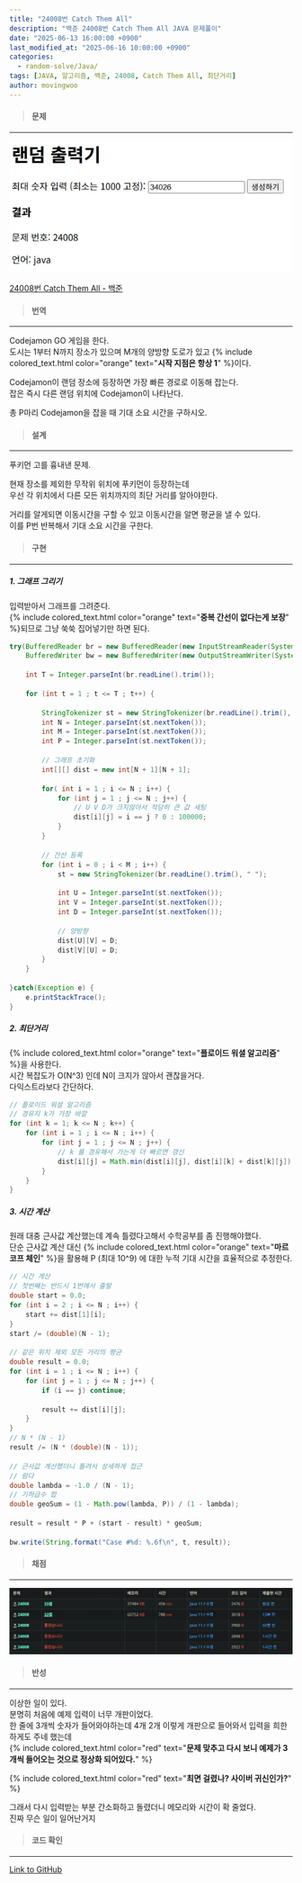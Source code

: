 ```yaml
---
title: "24008번 Catch Them All"
description: "백준 24008번 Catch Them All JAVA 문제풀이"
date: "2025-06-13 16:00:00 +0900"
last_modified_at: "2025-06-16 10:00:00 +0900"
categories: 
  - random-solve/Java/
tags: [JAVA, 알고리즘, 백준, 24008, Catch Them All, 최단거리]
author: movingwoo
---
```

> #### 문제  
---  
  
![img01](/assets/images/posts/random-solve/Java/2025-06-13-24008/img01.webp)  
  
[24008번 Catch Them All - 백준](https://www.acmicpc.net/problem/24008)  
  
> #### 번역  
---  
  
Codejamon GO 게임을 한다.  
도시는 1부터 N까지 장소가 있으며 M개의 양방향 도로가 있고 {% include colored_text.html color="orange" text="**시작 지점은 항상 1**" %}이다.  
  
Codejamon이 랜덤 장소에 등장하면 가장 빠른 경로로 이동해 잡는다.  
잡은 즉시 다른 랜덤 위치에 Codejamon이 나타난다.  
  
총 P마리 Codejamon을 잡을 때 기대 소요 시간을 구하시오.  
  
> #### 설계  
---  
  
푸키먼 고를 흉내낸 문제.  
  
현재 장소를 제외한 무작위 위치에 푸키먼이 등장하는데  
우선 각 위치에서 다른 모든 위치까지의 최단 거리를 알아야한다.  
  
거리를 알게되면 이동시간을 구할 수 있고 이동시간을 알면 평균을 낼 수 있다.  
이를 P번 반복해서 기대 소요 시간을 구한다.  
  
> #### 구현  
---  
  
##### 1. 그래프 그리기  
  
입력받아서 그래프를 그려준다.  
{% include colored_text.html color="orange" text="**중복 간선이 없다는게 보장**" %}되므로 그냥 쑥쑥 집어넣기만 하면 된다.  
  
```java
try(BufferedReader br = new BufferedReader(new InputStreamReader(System.in));
	BufferedWriter bw = new BufferedWriter(new OutputStreamWriter(System.out))){
	
	int T = Integer.parseInt(br.readLine().trim());
	
	for (int t = 1 ; t <= T ; t++) {
		
		StringTokenizer st = new StringTokenizer(br.readLine().trim(), " ");
		int N = Integer.parseInt(st.nextToken());
		int M = Integer.parseInt(st.nextToken());
		int P = Integer.parseInt(st.nextToken());
		
		// 그래프 초기화
		int[][] dist = new int[N + 1][N + 1];
		
		for( int i = 1 ; i <= N ; i++) {
			for (int j = 1 ; j <= N ; j++) {
				// U V D가 크지않아서 적당히 큰 값 세팅
				dist[i][j] = i == j ? 0 : 100000;
			}
		}
		
		// 간선 등록
		for (int i = 0 ; i < M ; i++) {
			st = new StringTokenizer(br.readLine().trim(), " ");
			
			int U = Integer.parseInt(st.nextToken());
			int V = Integer.parseInt(st.nextToken());
			int D = Integer.parseInt(st.nextToken());
			
			// 양방향
			dist[U][V] = D;
			dist[V][U] = D;
		}
	}
	
}catch(Exception e) {
	e.printStackTrace();
}
```
  
##### 2. 최단거리  
  
{% include colored_text.html color="orange" text="**플로이드 워셜 알고리즘**" %}을 사용한다.  
시간 복잡도가 O(N^3) 인데 N이 크지가 않아서 괜찮을거다.  
다익스트라보다 간단하다.  
  
```java
// 플로이드 워셜 알고리즘
// 경유지 k가 가장 바깥
for (int k = 1; k <= N ; k++) {
	for (int i = 1 ; i <= N ; i++) {
		for (int j = 1 ; j <= N ; j++) {
			// k 를 경유해서 가는게 더 빠르면 갱신
			dist[i][j] = Math.min(dist[i][j], dist[i][k] + dist[k][j]) ;
		}
	}
}
```
  
##### 3. 시간 계산
  
원래 대충 근사값 계산했는데 계속 틀렸다고해서 수학공부를 좀 진행해야했다.  
단순 근사값 계산 대신 {% include colored_text.html color="orange" text="**마르코프 체인**" %}을 활용해 P (최대 10^9) 에 대한 누적 기대 시간을 효율적으로 추정한다.  
  
```java
// 시간 계산
// 첫번째는 반드시 1번에서 출발
double start = 0.0;
for (int i = 2 ; i <= N ; i++) {
	start += dist[1][i];
}
start /= (double)(N - 1);

// 같은 위치 제외 모든 거리의 평균
double result = 0.0;
for (int i = 1 ; i <= N ; i++) {
	for (int j = 1 ; j <= N ; j++) {
		if (i == j) continue;
		
		result += dist[i][j];
	}
}
// N * (N - 1)
result /= (N * (double)(N - 1));

// 근사값 계산했더니 틀려서 상세하게 접근
// 람다
double lambda = -1.0 / (N - 1);
// 기하급수 합
double geoSum = (1 - Math.pow(lambda, P)) / (1 - lambda);

result = result * P + (start - result) * geoSum;

bw.write(String.format("Case #%d: %.6f\n", t, result));
```

> #### 채점  
---  
  
![img02](/assets/images/posts/random-solve/Java/2025-06-13-24008/img02.webp)  
  
> #### 반성  
---  
  
이상한 일이 있다.  
분명히 처음에 예제 입력이 너무 개판이었다.  
한 줄에 3개씩 숫자가 들어와야하는데 4개 2개 이렇게 개판으로 들어와서 입력을 희한하게도 주네 했는데  
{% include colored_text.html color="red" text="**문제 맞추고 다시 보니 예제가 3개씩 들어오는 것으로 정상화 되어있다.**" %}  
  
{% include colored_text.html color="red" text="**최면 걸렸나? 사이버 귀신인가?**" %}  
  
그래서 다시 입력받는 부분 간소화하고 돌렸더니 메모리와 시간이 확 줄었다.  
진짜 무슨 일이 일어난거지  
  
> #### 코드 확인   
---  
  
[Link to GitHub](https://raw.githubusercontent.com/movingwoo/movingwoo-snippets/refs/heads/main/random-solve/Java/2025-06-13-24008.java)

